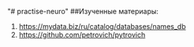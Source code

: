 "# practise-neuro" 
##Изученные материары:
1. https://mydata.biz/ru/catalog/databases/names_db
2. https://github.com/petrovich/pytrovich
